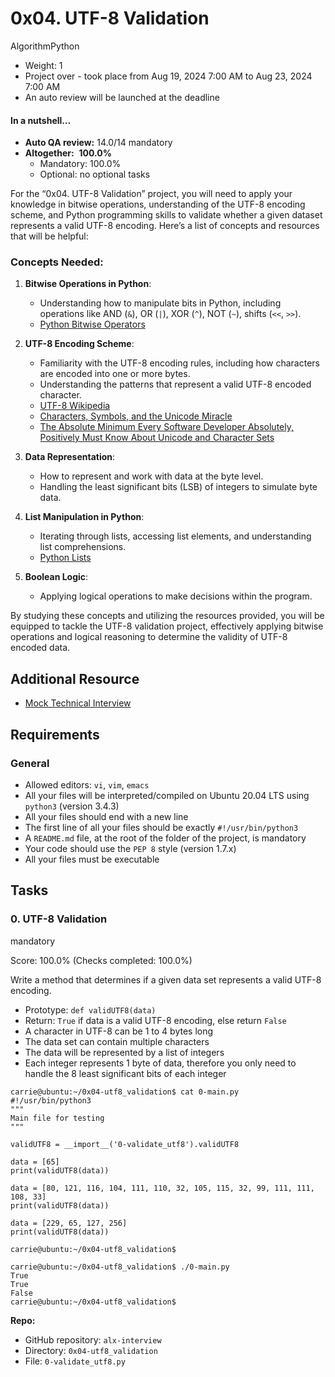 # 0x04. UTF-8 Validation

AlgorithmPython

-   Weight: 1
-   Project over - took place from Aug 19, 2024 7:00 AM to Aug 23, 2024 7:00 AM
-   An auto review will be launched at the deadline

#### In a nutshell…

-   **Auto QA review:** 14.0/14 mandatory
-   **Altogether:**  **100.0%**
    -   Mandatory: 100.0%
    -   Optional: no optional tasks

For the “0x04. UTF-8 Validation” project, you will need to apply your knowledge in bitwise operations, understanding of the UTF-8 encoding scheme, and Python programming skills to validate whether a given dataset represents a valid UTF-8 encoding. Here’s a list of concepts and resources that will be helpful:

### Concepts Needed:

1.  **Bitwise Operations in Python**:
    
    -   Understanding how to manipulate bits in Python, including operations like AND (`&`), OR (`|`), XOR (`^`), NOT (`~`), shifts (`<<`, `>>`).
    -   [Python Bitwise Operators](https://intranet.alxswe.com/rltoken/BslyYNZlXdyxW3_b0WNOcg "Python Bitwise Operators")
2.  **UTF-8 Encoding Scheme**:
    
    -   Familiarity with the UTF-8 encoding rules, including how characters are encoded into one or more bytes.
    -   Understanding the patterns that represent a valid UTF-8 encoded character.
    -   [UTF-8 Wikipedia](https://intranet.alxswe.com/rltoken/oqFi6P1hNvp9aSuNv---IQ "UTF-8 Wikipedia")
    -   [Characters, Symbols, and the Unicode Miracle](https://intranet.alxswe.com/rltoken/d--jVK8sBSlhkosu7pFzdw "Characters, Symbols, and the Unicode Miracle")
    -   [The Absolute Minimum Every Software Developer Absolutely, Positively Must Know About Unicode and Character Sets](https://intranet.alxswe.com/rltoken/9EwaXVds22dSK3IvF5nNCA "The Absolute Minimum Every Software Developer Absolutely, Positively Must Know About Unicode and Character Sets")
3.  **Data Representation**:
    
    -   How to represent and work with data at the byte level.
    -   Handling the least significant bits (LSB) of integers to simulate byte data.
4.  **List Manipulation in Python**:
    
    -   Iterating through lists, accessing list elements, and understanding list comprehensions.
    -   [Python Lists](https://intranet.alxswe.com/rltoken/TaN91MgmOL80GeOGvmldIw "Python Lists")
5.  **Boolean Logic**:
    
    -   Applying logical operations to make decisions within the program.

By studying these concepts and utilizing the resources provided, you will be equipped to tackle the UTF-8 validation project, effectively applying bitwise operations and logical reasoning to determine the validity of UTF-8 encoded data.

## Additional Resource

-   [Mock Technical Interview](https://intranet.alxswe.com/rltoken/X1lZqipeyegt8pbQ9aXSFQ "Mock Technical Interview")

## Requirements

### General

-   Allowed editors: `vi`, `vim`, `emacs`
-   All your files will be interpreted/compiled on Ubuntu 20.04 LTS using `python3` (version 3.4.3)
-   All your files should end with a new line
-   The first line of all your files should be exactly `#!/usr/bin/python3`
-   A `README.md` file, at the root of the folder of the project, is mandatory
-   Your code should use the `PEP 8` style (version 1.7.x)
-   All your files must be executable

## Tasks

### 0\. UTF-8 Validation

mandatory

Score: 100.0% (Checks completed: 100.0%)

Write a method that determines if a given data set represents a valid UTF-8 encoding.

-   Prototype: `def validUTF8(data)`
-   Return: `True` if data is a valid UTF-8 encoding, else return `False`
-   A character in UTF-8 can be 1 to 4 bytes long
-   The data set can contain multiple characters
-   The data will be represented by a list of integers
-   Each integer represents 1 byte of data, therefore you only need to handle the 8 least significant bits of each integer

```
carrie@ubuntu:~/0x04-utf8_validation$ cat 0-main.py
#!/usr/bin/python3
"""
Main file for testing
"""

validUTF8 = __import__('0-validate_utf8').validUTF8

data = [65]
print(validUTF8(data))

data = [80, 121, 116, 104, 111, 110, 32, 105, 115, 32, 99, 111, 111, 108, 33]
print(validUTF8(data))

data = [229, 65, 127, 256]
print(validUTF8(data))

carrie@ubuntu:~/0x04-utf8_validation$
```

```
carrie@ubuntu:~/0x04-utf8_validation$ ./0-main.py
True
True
False
carrie@ubuntu:~/0x04-utf8_validation$
```

**Repo:**

-   GitHub repository: `alx-interview`
-   Directory: `0x04-utf8_validation`
-   File: `0-validate_utf8.py`